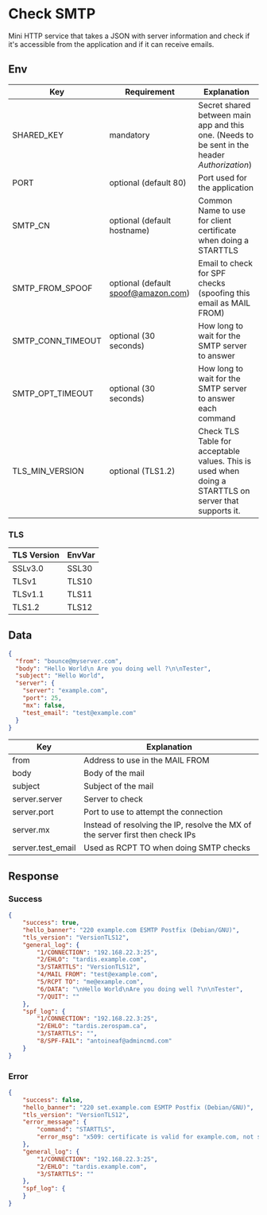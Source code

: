 # Check SMTP

Mini HTTP service that takes a JSON with server information and check
 if it's accessible from the application and if it can receive emails.

## Env

| Key        | Requirement           | Explanation                                                                                   |
|------------|-----------------------|-----------------------------------------------------------------------------------------------|
| SHARED_KEY | mandatory              | Secret shared between main app and this one. (Needs to be sent in the header *Authorization*) |
| PORT       | optional (default 80)  | Port used for the application                                                                 |
| SMTP_CN | optional (default hostname)| Common Name to use for client certificate when doing a STARTTLS                                                                |
| SMTP_FROM_SPOOF | optional (default spoof@amazon.com)| Email to check for SPF checks (spoofing this email as MAIL FROM)                                              |
| SMTP_CONN_TIMEOUT | optional (30 seconds)| How long to wait for the SMTP server to answer|
| SMTP_OPT_TIMEOUT | optional (30 seconds)| How long to wait for the SMTP server to answer each command|
|TLS_MIN_VERSION| optional (TLS1.2) | Check TLS Table for acceptable values. This is used when doing a STARTTLS on server that supports it.|

### TLS

| TLS Version | EnvVar |
|-------------|--------|
| SSLv3.0     | SSL30  |
| TLSv1       | TLS10  |
| TLSv1.1     | TLS11  |
| TLS1.2      | TLS12  |

## Data
```json
{
  "from": "bounce@myserver.com",
  "body": "Hello World\n Are you doing well ?\n\nTester",
  "subject": "Hello World",
  "server": {
    "server": "example.com",
    "port": 25,
    "mx": false,
    "test_email": "test@example.com"
  }
}
```


| Key    | Explanation                                                                    |
|--------|--------------------------------------------------------------------------------|
| from | Address to use in the MAIL FROM|
| body | Body of the mail|
| subject | Subject of the mail|
| server.server | Server to check                                                                |
| server.port   | Port to use to attempt the connection                                          |
| server.mx     | Instead of resolving the IP, resolve the MX of the server first then check IPs |
| server.test_email     | Used as RCPT TO when doing SMTP checks |


## Response

### Success
```json
{
    "success": true,
    "hello_banner": "220 example.com ESMTP Postfix (Debian/GNU)",
    "tls_version": "VersionTLS12",
    "general_log": {
        "1/CONNECTION": "192.168.22.3:25",
        "2/EHLO": "tardis.example.com",
        "3/STARTTLS": "VersionTLS12",
        "4/MAIL FROM": "test@example.com",
        "5/RCPT TO": "me@example.com",
        "6/DATA": "\nHello World\nAre you doing well ?\n\nTester",
        "7/QUIT": ""
    },
    "spf_log": {
        "1/CONNECTION": "192.168.22.3:25",
        "2/EHLO": "tardis.zerospam.ca",
        "3/STARTTLS": "",
        "8/SPF-FAIL": "antoineaf@admincmd.com"
    }
}
```

### Error
```json
{
    "success": false,
    "hello_banner": "220 set.example.com ESMTP Postfix (Debian/GNU)",
    "tls_version": "VersionTLS12",
    "error_message": {
        "command": "STARTTLS",
        "error_msg": "x509: certificate is valid for example.com, not set.example.com"
    },
    "general_log": {
        "1/CONNECTION": "192.168.22.3:25",
        "2/EHLO": "tardis.example.com",
        "3/STARTTLS": ""       
    },
    "spf_log": {
    }
}
```
